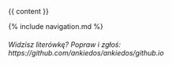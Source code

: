 <head><title>{{ page.title }}</title></head>

{{ content }}

{% include navigation.md %}


<h6>Widzisz literówkę? Popraw i zgłoś: https://github.com/ankiedos/ankiedos/github.io</h6>
